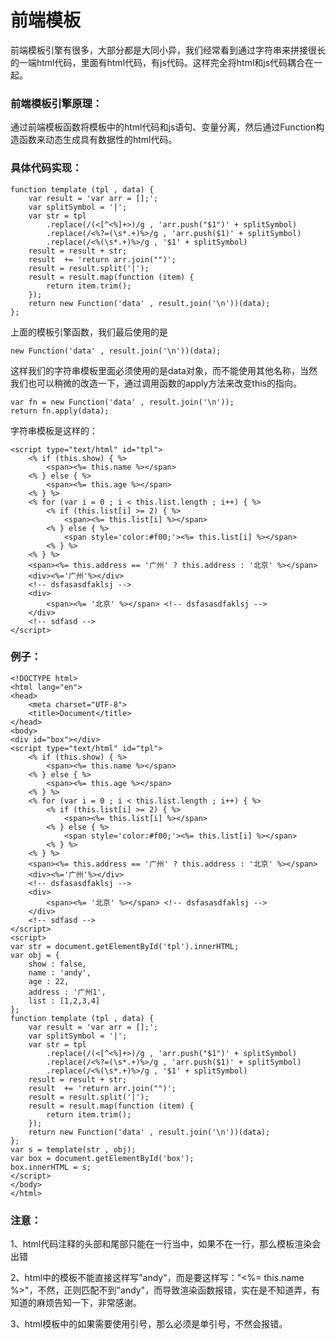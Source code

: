 # 前端模板
前端模板引擎有很多，大部分都是大同小异，我们经常看到通过字符串来拼接很长的一端html代码，里面有html代码，有js代码。这样完全将html和js代码耦合在一起。
### 前端模板引擎原理：
通过前端模板函数将模板中的html代码和js语句、变量分离，然后通过Function构造函数来动态生成具有数据性的html代码。
### 具体代码实现：
```
function template (tpl , data) {
	var result = 'var arr = [];';
    var splitSymbol = '|';
	var str = tpl
		.replace(/(<[^<%]+>)/g , 'arr.push("$1")' + splitSymbol)
		.replace(/<%?=(\s*.+)%>/g , 'arr.push($1)' + splitSymbol)
		.replace(/<%(\s*.+)%>/g , '$1' + splitSymbol)
	result = result + str;
	result  += 'return arr.join("")';
	result = result.split('|');
	result = result.map(function (item) {
		return item.trim();
	});
    return new Function('data' , result.join('\n'))(data);
};
```
上面的模板引擎函数，我们最后使用的是

```
new Function('data' , result.join('\n'))(data);
```
这样我们的字符串模板里面必须使用的是data对象，而不能使用其他名称，当然我们也可以稍微的改造一下，通过调用函数的apply方法来改变this的指向。
```
var fn = new Function('data' , result.join('\n'));
return fn.apply(data);
```
字符串模板是这样的：

```
<script type="text/html" id="tpl">
	<% if (this.show) { %>
		<span><%= this.name %></span>
	<% } else { %>
		<span><%= this.age %></span>
    <% } %>
    <% for (var i = 0 ; i < this.list.length ; i++) { %>
        <% if (this.list[i] >= 2) { %>
            <span><%= this.list[i] %></span>
        <% } else { %>
            <span style='color:#f00;'><%= this.list[i] %></span>
        <% } %>
	<% } %>
	<span><%= this.address == '广州' ? this.address : '北京' %></span>
	<div><%='广州'%></div>
	<!-- dsfasasdfaklsj -->
	<div>
		<span><%= '北京' %></span> <!-- dsfasasdfaklsj -->
	</div>
	<!-- sdfasd -->
</script>
```
### 例子：

```
<!DOCTYPE html>
<html lang="en">
<head>
	<meta charset="UTF-8">
	<title>Document</title>
</head>
<body>
<div id="box"></div>
<script type="text/html" id="tpl">
	<% if (this.show) { %>
		<span><%= this.name %></span>
	<% } else { %>
		<span><%= this.age %></span>
    <% } %>
    <% for (var i = 0 ; i < this.list.length ; i++) { %>
        <% if (this.list[i] >= 2) { %>
            <span><%= this.list[i] %></span>
        <% } else { %>
            <span style='color:#f00;'><%= this.list[i] %></span>
        <% } %>
	<% } %>
	<span><%= this.address == '广州' ? this.address : '北京' %></span>
	<div><%='广州'%></div>
	<!-- dsfasasdfaklsj -->
	<div>
		<span><%= '北京' %></span> <!-- dsfasasdfaklsj -->
	</div>
	<!-- sdfasd -->
</script>
<script>
var str = document.getElementById('tpl').innerHTML;
var obj = {
	show : false,
	name : 'andy',
	age : 22,
	address : '广州1',
    list : [1,2,3,4]
};
function template (tpl , data) {
	var result = 'var arr = [];';
    var splitSymbol = '|';
	var str = tpl
		.replace(/(<[^<%]+>)/g , 'arr.push("$1")' + splitSymbol)
		.replace(/<%?=(\s*.+)%>/g , 'arr.push($1)' + splitSymbol)
		.replace(/<%(\s*.+)%>/g , '$1' + splitSymbol)
	result = result + str;
	result  += 'return arr.join("")'; 
	result = result.split('|');
	result = result.map(function (item) {
		return item.trim();
	});
    return new Function('data' , result.join('\n'))(data);
};
var s = template(str , obj);
var box = document.getElementById('box');
box.innerHTML = s;
</script>
</body>
</html>
```
### 注意：
1、html代码注释的头部和尾部只能在一行当中，如果不在一行，那么模板渲染会出错

2、html中的模板不能直接这样写"<span>andy</span>"，而是要这样写："<span><%= this.name %></span>"，不然，正则匹配不到"andy"，而导致渲染函数报错，实在是不知道弄，有知道的麻烦告知一下，非常感谢。

3、html模板中的如果需要使用引号，那么必须是单引号，不然会报错。